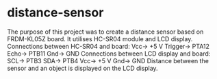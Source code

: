 # distance-sensor
The purpose of this project was to create a distance sensor based on FRDM-KL05Z board. It utilises HC-SR04 module and LCD display. Connections between HC-SR04 and board:
Vcc-> +5 V
Trigger-> PTA12
Echo-> PTB11
Gnd-> GND
Connections between LCD display and board:
SCL-> PTB3
SDA-> PTB4
Vcc-> +5 V
Gnd-> GND
Distance between the sensor and an object is displayed on the LCD display.
